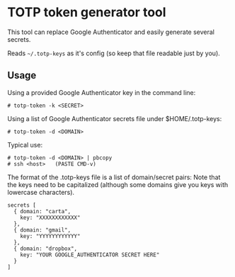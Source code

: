 # TOTP token generator tool

This tool can replace Google Authenticator and easily generate several secrets.

Reads `~/.totp-keys` as it's config (so keep that file readable just by you).

## Usage

Using a provided Google Authenticator key in the command line:
```
# totp-token -k <SECRET>
```

Using a list of Google Authenticator secrets file under $HOME/.totp-keys:
```
# totp-token -d <DOMAIN>
```

Typical use:
```
# totp-token -d <DOMAIN> | pbcopy
# ssh <host>   (PASTE CMD-v)
```

The format of the .totp-keys file is a list of domain/secret pairs:
Note that the keys need to be capitalized (although some domains give you keys with lowercase characters).

```
secrets [
  { domain: "carta",
    key: "XXXXXXXXXXXX"
  },
  { domain: "gmail",
    key: "YYYYYYYYYYYY"
  },
  { domain: "dropbox",
    key: "YOUR GOOGLE_AUTHENTICATOR SECRET HERE"
  }
]
```
